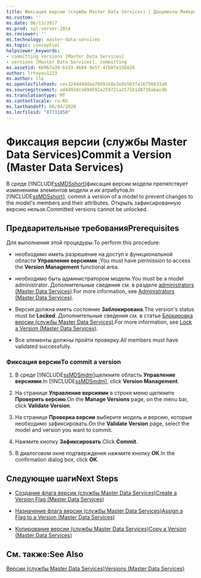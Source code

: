```yaml
---
title: Фиксация версии (службы Master Data Services) | Документы Майкрософт
ms.custom: ''
ms.date: 06/13/2017
ms.prod: sql-server-2014
ms.reviewer: ''
ms.technology: master-data-services
ms.topic: conceptual
helpviewer_keywords:
- committing versions [Master Data Services]
- versions [Master Data Services], committing
ms.assetid: 6b967a39-b333-4b84-9e5f-4fb07e156826
author: lrtoyou1223
ms.author: lle
ms.openlocfilehash: cec3244d4ddaa78d9168e3ede503fa16756633a0
ms.sourcegitcommit: ad4d92dce894592a259721a1571b1d8736abacdb
ms.translationtype: MT
ms.contentlocale: ru-RU
ms.lasthandoff: 08/04/2020
ms.locfileid: "87731858"
---
```

# <a name="commit-a-version-master-data-services"></a><span data-ttu-id="f8b11-102">Фиксация версии (службы Master Data Services)</span><span class="sxs-lookup"><span data-stu-id="f8b11-102">Commit a Version (Master Data Services)</span></span>
  <span data-ttu-id="f8b11-103">В среде [!INCLUDE[ssMDSshort](../includes/ssmdsshort-md.md)]фиксация версии модели препятствует изменениям элементов модели и их атрибутов.</span><span class="sxs-lookup"><span data-stu-id="f8b11-103">In [!INCLUDE[ssMDSshort](../includes/ssmdsshort-md.md)], commit a version of a model to prevent changes to the model's members and their attributes.</span></span> <span data-ttu-id="f8b11-104">Открыть зафиксированную версию нельзя.</span><span class="sxs-lookup"><span data-stu-id="f8b11-104">Committed versions cannot be unlocked.</span></span>  
  
## <a name="prerequisites"></a><span data-ttu-id="f8b11-105">Предварительные требования</span><span class="sxs-lookup"><span data-stu-id="f8b11-105">Prerequisites</span></span>  
 <span data-ttu-id="f8b11-106">Для выполнения этой процедуры:</span><span class="sxs-lookup"><span data-stu-id="f8b11-106">To perform this procedure:</span></span>  
  
-   <span data-ttu-id="f8b11-107">необходимо иметь разрешение на доступ к функциональной области **Управление версиями** ;</span><span class="sxs-lookup"><span data-stu-id="f8b11-107">You must have permission to access the **Version Management** functional area.</span></span>  
  
-   <span data-ttu-id="f8b11-108">необходимо быть администратором модели.</span><span class="sxs-lookup"><span data-stu-id="f8b11-108">You must be a model administrator.</span></span> <span data-ttu-id="f8b11-109">Дополнительные сведения см. в разделе [administrators &#40;Master Data Services&#41;](administrators-master-data-services.md).</span><span class="sxs-lookup"><span data-stu-id="f8b11-109">For more information, see [Administrators &#40;Master Data Services&#41;](administrators-master-data-services.md).</span></span>  
  
-   <span data-ttu-id="f8b11-110">Версия должна иметь состояние **Заблокирована**.</span><span class="sxs-lookup"><span data-stu-id="f8b11-110">The version's status must be **Locked**.</span></span> <span data-ttu-id="f8b11-111">Дополнительные сведения см. в статье [Блокировка версии (службы Master Data Services)](../../2014/master-data-services/lock-a-version-master-data-services.md).</span><span class="sxs-lookup"><span data-stu-id="f8b11-111">For more information, see [Lock a Version &#40;Master Data Services&#41;](../../2014/master-data-services/lock-a-version-master-data-services.md).</span></span>  
  
-   <span data-ttu-id="f8b11-112">Все элементы должны пройти проверку.</span><span class="sxs-lookup"><span data-stu-id="f8b11-112">All members must have validated successfully.</span></span>  
  
### <a name="to-commit-a-version"></a><span data-ttu-id="f8b11-113">Фиксация версии</span><span class="sxs-lookup"><span data-stu-id="f8b11-113">To commit a version</span></span>  
  
1.  <span data-ttu-id="f8b11-114">В среде [!INCLUDE[ssMDSmdm](../includes/ssmdsmdm-md.md)]щелкните область **Управление версиями**.</span><span class="sxs-lookup"><span data-stu-id="f8b11-114">In [!INCLUDE[ssMDSmdm](../includes/ssmdsmdm-md.md)], click **Version Management**.</span></span>  
  
2.  <span data-ttu-id="f8b11-115">На странице **Управление версиями** в строке меню щелкните **Проверить версию**.</span><span class="sxs-lookup"><span data-stu-id="f8b11-115">On the **Manage Versions** page, on the menu bar, click **Validate Version**.</span></span>  
  
3.  <span data-ttu-id="f8b11-116">На странице **Проверка версии** выберите модель и версию, которые необходимо зафиксировать.</span><span class="sxs-lookup"><span data-stu-id="f8b11-116">On the **Validate Version** page, select the model and version you want to commit.</span></span>  
  
4.  <span data-ttu-id="f8b11-117">Нажмите кнопку **Зафиксировать**.</span><span class="sxs-lookup"><span data-stu-id="f8b11-117">Click **Commit**.</span></span>  
  
5.  <span data-ttu-id="f8b11-118">В диалоговом окне подтверждения нажмите кнопку **ОК**.</span><span class="sxs-lookup"><span data-stu-id="f8b11-118">In the confirmation dialog box, click **OK**.</span></span>  
  
## <a name="next-steps"></a><span data-ttu-id="f8b11-119">Следующие шаги</span><span class="sxs-lookup"><span data-stu-id="f8b11-119">Next Steps</span></span>  
  
-   [<span data-ttu-id="f8b11-120">Создание флага версии (службы Master Data Services)</span><span class="sxs-lookup"><span data-stu-id="f8b11-120">Create a Version Flag &#40;Master Data Services&#41;</span></span>](../../2014/master-data-services/create-a-version-flag-master-data-services.md)  
  
-   [<span data-ttu-id="f8b11-121">Назначение флага версии (службы Master Data Services)</span><span class="sxs-lookup"><span data-stu-id="f8b11-121">Assign a Flag to a Version &#40;Master Data Services&#41;</span></span>](../../2014/master-data-services/assign-a-flag-to-a-version-master-data-services.md)  
  
-   [<span data-ttu-id="f8b11-122">Копирование версии (службы Master Data Services)</span><span class="sxs-lookup"><span data-stu-id="f8b11-122">Copy a Version &#40;Master Data Services&#41;</span></span>](../../2014/master-data-services/copy-a-version-master-data-services.md)  
  
## <a name="see-also"></a><span data-ttu-id="f8b11-123">См. также:</span><span class="sxs-lookup"><span data-stu-id="f8b11-123">See Also</span></span>  
 [<span data-ttu-id="f8b11-124">Версии (службы Master Data Services)</span><span class="sxs-lookup"><span data-stu-id="f8b11-124">Versions &#40;Master Data Services&#41;</span></span>](../../2014/master-data-services/versions-master-data-services.md)  
  
  
